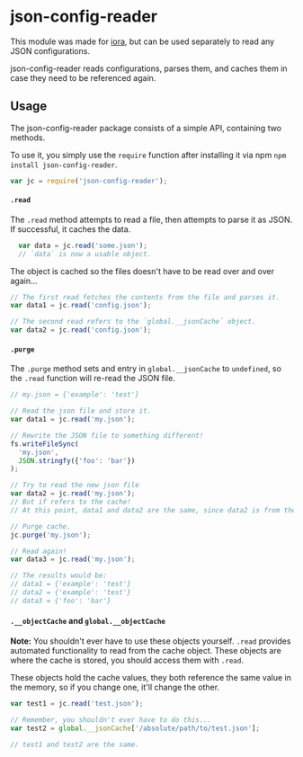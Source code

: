 # json-config-reader
This module was made for [iora](https://github.com/iora/iora), but can be used separately to read any JSON configurations.

json-config-reader reads configurations, parses them, and caches them in case they need to be referenced again.

## Usage
The json-config-reader package consists of a simple API, containing two methods.

To use it, you simply use the `require` function after installing it via npm `npm install json-config-reader`.

```javascript
var jc = require('json-config-reader');
```

#### `.read`
The `.read` method attempts to read a file, then attempts to parse it as JSON.  If successful, it caches the data.

```javascript
  var data = jc.read('some.json');
  // `data` is now a usable object.
```

The object is cached so the files doesn't have to be read over and over again...

```javascript
// The first read fetches the contents from the file and parses it.
var data1 = jc.read('config.json');

// The second read refers to the `global.__jsonCache` object.
var data2 = jc.read('config.json');
```

#### `.purge`
The `.purge` method sets and entry in `global.__jsonCache` to `undefined`, so the `.read` function will re-read the JSON file.

```javascript
// my.json = {'example': 'test'}

// Read the json file and store it.
var data1 = jc.read('my.json');

// Rewrite the JSON file to something different!
fs.writeFileSync(
  'my.json',
  JSON.stringfy({'foo': 'bar'})
);

// Try to read the new json file
var data2 = jc.read('my.json');
// But if refers to the cache!
// At this point, data1 and data2 are the same, since data2 is from the cache.

// Purge cache.
jc.purge('my.json');

// Read again!
var data3 = jc.read('my.json');

// The results would be:
// data1 = {'example': 'test'}
// data2 = {'example': 'test'}
// data3 = {'foo': 'bar'}
```

#### `.__objectCache` and `global.__objectCache`
**Note:** You shouldn't ever have to use these objects yourself.  `.read` provides automated functionality to read from the cache object.  These objects are where the cache is stored, you should access them with `.read`.

These objects hold the cache values, they both reference the same value in the memory, so if you change one, it'll change the other.

```javascript
var test1 = jc.read('test.json');

// Remember, you shouldn't ever have to do this...
var test2 = global.__jsonCache['/absolute/path/to/test.json'];

// test1 and test2 are the same.
```

